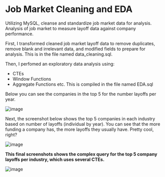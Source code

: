 # Job Market Cleaning and EDA
Utilizing MySQL, cleanse and standardize job market data for analysis. Analysis of job market to measure layoff data against company performance.

First, I transformed cleaned job market layoff data to remove duplicates, remove blank and irrelevant data, and modified fields to prepare for analysis. 
This is in the file named data_cleaning.sql.

Then, I perfomed an exploratory data analysis using: 
- CTEs
- Window Functions
- Aggregate Functions
etc.
This is compiled in the file named EDA.sql

Below you can see the companies in the top 5 for the number layoffs per year.

![image](https://github.com/user-attachments/assets/a355e78e-d393-483d-bf40-1ecaed3e12dc)



Next, the screenshot below shows the top 5 companies in each industry based on number of layoffs (individual by year). You can see that the more funding a company has, the more layoffs they usually have.
Pretty cool, right?

![image](https://github.com/user-attachments/assets/8d0ce63e-edb5-4ec7-8c7c-855f35594ca0)




**This final screenshots shows the complex query for the top 5 company layoffs per industry, which uses several CTEs.**

![image](https://github.com/user-attachments/assets/f167f656-f338-4576-846e-12b00e3ff469)

